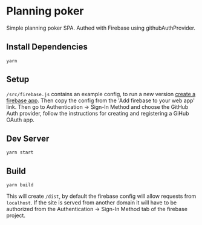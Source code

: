 # Planning poker

Simple planning poker SPA. Authed with Firebase using githubAuthProvider.

## Install Dependencies

```
yarn
```

## Setup

`/src/firebase.js` contains an example config, to run a new version [create a firebase app](http://firebase.google.com). Then copy the config from the 'Add firebase to your web app' link. Then go to Authentication -> Sign-In Method and choose the GitHub Auth provider, follow the instructions for creating and registering a GiHub OAuth app.

## Dev Server

```
yarn start
```

## Build

```
yarn build
```
This will create `/dist`, by default the firebase config will allow requests from `localhost`. If the site is served from another domain it will have to be authorized from the Authentication -> Sign-In Method tab of the firebase project.
